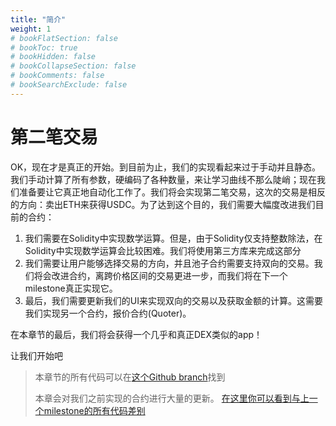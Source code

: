```yaml
---
title: "简介"
weight: 1
# bookFlatSection: false
# bookToc: true
# bookHidden: false
# bookCollapseSection: false
# bookComments: false
# bookSearchExclude: false
---
```


# 第二笔交易

OK，现在才是真正的开始。到目前为止，我们的实现看起来过于手动并且静态。我们手动计算了所有参数，硬编码了各种数量，来让学习曲线不那么陡峭；现在我们准备要让它真正地自动化工作了。我们将会实现第二笔交易，这次的交易是相反的方向：卖出ETH来获得USDC。为了达到这个目的，我们需要大幅度改进我们目前的合约：
1. 我们需要在Solidity中实现数学运算。但是，由于Solidity仅支持整数除法，在Solidity中实现数学运算会比较困难。我们将使用第三方库来完成这部分
2. 我们需要让用户能够选择交易的方向，并且池子合约需要支持双向的交易。我们将会改进合约，离跨价格区间的交易更进一步，而我们将在下一个milestone真正实现它。
3. 最后，我们需要更新我们的UI来实现双向的交易以及获取金额的计算。这需要我们实现另一个合约，报价合约(Quoter)。

在本章节的最后，我们将会获得一个几乎和真正DEX类似的app！

让我们开始吧

> 本章节的所有代码可以在[这个Github branch](https://github.com/Jeiwan/uniswapv3-code/tree/milestone_2)找到
>
> 本章会对我们之前实现的合约进行大量的更新。 [在这里你可以看到与上一个milestone的所有代码差别](https://github.com/Jeiwan/uniswapv3-code/compare/milestone_1...milestone_2)

